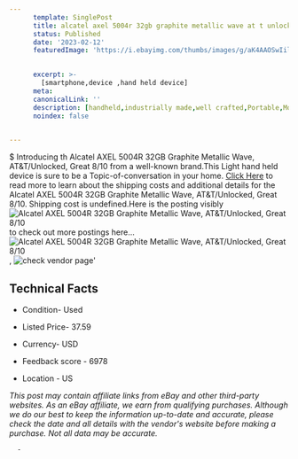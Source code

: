 ```yaml
---
      template: SinglePost
      title: alcatel axel 5004r 32gb graphite metallic wave at t unlocked great 8 10
      status: Published
      date: '2023-02-12'
      featuredImage: 'https://i.ebayimg.com/thumbs/images/g/aK4AAOSwIilj5JLf/s-l225.jpg'
       

      excerpt: >-
        [smartphone,device ,hand held device]
      meta:
      canonicalLink: ''
      description: [handheld,industrially made,well crafted,Portable,Mobile,Compact,Convenient,Lightweight,Maneuverable,Man-portable,Miniature,Carriable,Hand-held,Light,Holdable,Transportable,Mobile device,Pocket-sized,On-the-go,Wireless,Cordless,Compact size,Convenient size, smartphone,device ,hand held device]
      noindex: false
      

---
```

$
      Introducing th Alcatel AXEL 5004R 32GB Graphite Metallic Wave, AT&T/Unlocked, Great 8/10 from a well-known brand.This Light hand held device is sure to be a Topic-of-conversation in your home. [Click Here](https://www.ebay.com/itm/266123814014?hash=item3df637247e%3Ag%3AaK4AAOSwIilj5JLf&mkevt=1&mkcid=1&mkrid=711-53200-19255-0&campid=%253CePNCampaignId%253E&customid=%253CreferenceId%253E&toolid=10049) to read more to learn about the shipping costs and additional details for the Alcatel AXEL 5004R 32GB Graphite Metallic Wave, AT&T/Unlocked, Great 8/10. Shipping cost is undefined.Here is the posting visibly ![Alcatel AXEL 5004R 32GB Graphite Metallic Wave, AT&T/Unlocked, Great 8/10](https://i.ebayimg.com/thumbs/images/g/aK4AAOSwIilj5JLf/s-l225.jpg) to check out more postings here... ![Alcatel AXEL 5004R 32GB Graphite Metallic Wave, AT&T/Unlocked, Great 8/10](https://i.ebayimg.com/images/g/aK4AAOSwIilj5JLf/s-l1600.jpg), ![check vendor page](https://origin-galleryplus.ebayimg.com/ws/web/266123814014_2_0_1/225x225.jpg)'

      

 ## Technical Facts 



     
      

 - Condition- Used 


      

 - Listed Price- 37.59 


      

 - Currency- USD 


      

 - Feedback score - 6978 


      

 - Location - US 


      
      

 *_This post may contain affiliate links from eBay and other third-party websites. As an eBay affiliate, we earn from qualifying purchases. Although we do our best to keep the information up-to-date and accurate, please check the date and all details with the vendor's website before making a purchase. Not all data may be accurate._*




      -
